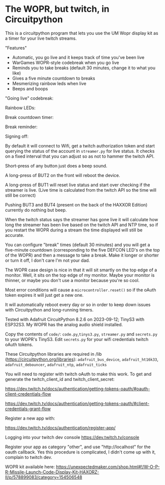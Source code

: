 # The WOPR, but twitch, in Circuitpython

This is a circuitpython program that lets you use the UM Wopr display kit as a 
timer for your live twitch streams.

"Features"

- Automatic, you go live and it keeps track of time you've been live
- WarGames WOPR-style codebreak when you go live
- Reminds you to take breaks (default 30 minutes, change it to what you like)
- Gives a five minute countdown to breaks
- Mesmerizing rainbow leds when live 
- Beeps and boops

"Going live" codebreak:

[](https://github.com/scogswell/WOPR-Twitch/assets/3185255/bfec43b9-c08d-46ea-a9a9-4b32fc0d2e89)


Rainbow LEDs:

[](https://github.com/scogswell/WOPR-Twitch/assets/3185255/b456f189-4297-4cf2-8278-112fd74b5f0e)



Break countdown timer:

[](https://github.com/scogswell/WOPR-Twitch/assets/3185255/f119783c-adca-412f-be74-6f5f26604e55
)

Break reminder: 

[](https://github.com/scogswell/WOPR-Twitch/assets/3185255/d314333a-8762-4653-9066-189c6d3ee794)

Signing off: 

[](https://github.com/scogswell/WOPR-Twitch/assets/3185255/77fdd7bb-9f88-41ea-a16e-3a00ddf1f4f1)






By default it will connect to Wifi, get a twitch authorization token and start querying the status of the account in `streamer.py`
for live status.  It checks on a fixed interval that you can adjust so as not to hammer the twitch API.  

Short-press of any button just does a beep sound.  

A long-press of BUT2 on the front will reboot the device.

A long-press of BUT1 will reset live status and start over checking if the streamer is live. 
(Live time is calculated from the twitch API so the time will still be correct)

Pushing BUT3 and BUT4 (present on the back of the HAXXOR Edition) currently do nothing but beep.

When the twitch status says the streamer has gone live it will calculate how long the streamer has been live based on the twitch API
and NTP time, so if you restart the WOPR during a stream the time displayed will still be accurate.

You can configure "break" times (default 30 minutes) and you will get a five-minute countdown (corresponding to the five DEFCON 
LED's on the top of the WOPR) and then a message to take a break.  Make it longer or shorter or turn it off, I don't care I'm
not your dad.  

The WOPR case design is nice in that it will sit smartly on the top edge of a monitor.  Well, it sits on the top edge of my monitor. 
Maybe your monitor is thinner, or maybe you don't use a monitor because you're so cool.

Most error conditions will cause a `microcontroller.reset()` so if the oAuth token expires it will just get a new one.  

It will automatically reboot every day or so in order to keep down issues with Circuitpython and long-running timers.  

Tested with Adafruit CircuitPython 8.2.6 on 2023-09-12; TinyS3 with ESP32S3.  My WOPR has the analog audio shield installed.  

Copy the contents of `code/`: `code.py`,`tinys3.py`, `streamer.py` and `secrets.py` to your WOPR's TinyS3.  Edit `secrets.py` 
for your wifi credentials twitch oAuth tokens. 

These Circuitpython libraries are required in /lib (https://circuitpython.org/libraries):
`adafruit_bus_device`, `adafruit_ht16k33`, `adafruit_debouncer`, `adafruit_ntp`, `adafruit_ticks`

You will need to register with twitch oAuth to make this work. To get and generate the twitch_client_id and twitch_client_secret:

https://dev.twitch.tv/docs/authentication/getting-tokens-oauth/#oauth-client-credentials-flow

https://dev.twitch.tv/docs/authentication/getting-tokens-oauth/#client-credentials-grant-flow

Register a new app with:

https://dev.twitch.tv/docs/authentication/register-app/

Logging into your twitch dev console https://dev.twitch.tv/console

Register your app as category "other", and use "http://localhost" for the oauth callback.
Yes this procedure is complicated, I didn't come up with it, complain to twitch dev.

WOPR kit available here: 
https://unexpectedmaker.com/shop.html#!/W-O-P-R-Missile-Launch-Code-Display-Kit-HAXORZ-II/p/578899083/category=154506548 
